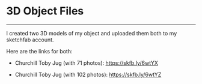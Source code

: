 # 3D Object Files
---

I created two 3D models of my object and uploaded them both to my sketchfab account. 

Here are the links for both:

- Churchill Toby Jug (with 71 photos): https://skfb.ly/6wtYX

- Churchill Toby Jug (with 102 photos): https://skfb.ly/6wtYZ
